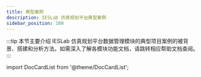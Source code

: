```yaml
---
title: 典型案例
description: IESLab 仿真规划平台典型案例
sidebar_position: 100
---
```


:::tip
本节主要介绍 IESLab 仿真规划平台数据管理模块的典型项目案例的被背景、搭建和分析方法。如需深入了解各模块功能文档，请跳转相应帮助文档查阅。
:::

import DocCardList from '@theme/DocCardList';

<DocCardList />